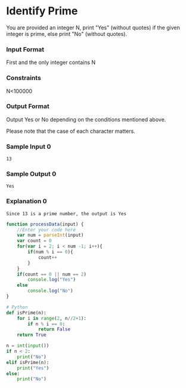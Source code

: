 # Identify Prime

You are provided an integer N, print "Yes" (without quotes) if the given integer is prime, else print "No" (without quotes).

### Input Format

First and the only integer contains N

### Constraints

N<100000

### Output Format

Output Yes or No depending on the conditions mentioned above.

Please note that the case of each character matters.

### Sample Input 0
```
13
```
### Sample Output 0
```
Yes
```
### Explanation 0
```
Since 13 is a prime number, the output is Yes
```
```javascript
function processData(input) {
    //Enter your code here
    var num = parseInt(input)
    var count = 0
    for(var i = 2; i < num -1; i++){
        if(num % i == 0){
            count++
        }
    }
    if(count == 0 || num == 2)
        console.log("Yes")
    else
        console.log("No")
} 
```
```python
# Python
def isPrime(n):
    for i in range(2, n//2+1):
        if n % i == 0:
            return False
    return True

n = int(input())
if n < 2:
    print("No")
elif isPrime(n):
    print("Yes")
else:
    print("No")
```
